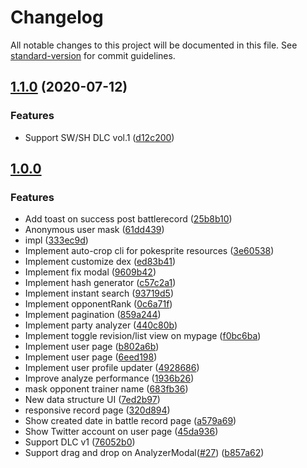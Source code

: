 # Changelog

All notable changes to this project will be documented in this file. See [standard-version](https://github.com/conventional-changelog/standard-version) for commit guidelines.

## [1.1.0](https://github.com/potato4d/pokemon63/compare/v1.0.0...v1.1.0) (2020-07-12)

### Features

* Support SW/SH DLC vol.1 ([d12c200](https://github.com/potato4d/pokemon63/commit/d12c20027796264c92eaf3f509ba557b2a7df39a))

## [1.0.0](https://github.com/potato4d/pokemon63/releases/tag/v1.0.0)

### Features

* Add toast on success post battlerecord ([25b8b10](https://github.com/potato4d/pokemon63/commit/25b8b105ef8e62853646911f46ae9731b79ca3a0))
* Anonymous user mask ([61dd439](https://github.com/potato4d/pokemon63/commit/61dd439de255a62014459a3dc73a940facc06a42))
* impl ([333ec9d](https://github.com/potato4d/pokemon63/commit/333ec9d027d96d232763490f2dc0e39477804e09))
* Implement auto-crop cli for pokesprite resources ([3e60538](https://github.com/potato4d/pokemon63/commit/3e60538d892464ca1763b7d593209a349e3acbf5))
* Implement customize dex ([ed83b41](https://github.com/potato4d/pokemon63/commit/ed83b41262c104d3b58133811416b846153b4542))
* Implement fix modal ([9609b42](https://github.com/potato4d/pokemon63/commit/9609b42c363f28b5395362af1aa61d289b5c4284))
* Implement hash generator ([c57c2a1](https://github.com/potato4d/pokemon63/commit/c57c2a1054f2ac12d57223746d057da8ac84c280))
* Implement instant search ([93719d5](https://github.com/potato4d/pokemon63/commit/93719d5923c129ab0b89ae7413826be89fc52eda))
* Implement opponentRank ([0c6a71f](https://github.com/potato4d/pokemon63/commit/0c6a71f7063c38e4da4347b910c2273ecde8c22d))
* Implement pagination ([859a244](https://github.com/potato4d/pokemon63/commit/859a24400d59dc7527f3686d4451a4ad5d13126e))
* Implement party analyzer ([440c80b](https://github.com/potato4d/pokemon63/commit/440c80bb0d99652f21ec20d16147ec52ddea00ec))
* Implement toggle revision/list view on mypage ([f0bc6ba](https://github.com/potato4d/pokemon63/commit/f0bc6ba2440444011f06af9a63555ed2147e0b71))
* Implement user page ([b802a6b](https://github.com/potato4d/pokemon63/commit/b802a6b7a044e0a6fa8433c98768b1edf29d775b))
* Implement user page ([6eed198](https://github.com/potato4d/pokemon63/commit/6eed19849170af411ab67bfba15ed0efc16f95f4))
* Implement user profile updater ([4928686](https://github.com/potato4d/pokemon63/commit/492868687fe3bd0ecf9e9a06a389f71587b7878b))
* Improve analyze performance ([1936b26](https://github.com/potato4d/pokemon63/commit/1936b269a1e838972d8fd4c0650f94de005a372c))
* mask opponent trainer name ([683fb36](https://github.com/potato4d/pokemon63/commit/683fb36fa96db2ef718c1b51409aa559af634352))
* New data structure UI ([7ed2b97](https://github.com/potato4d/pokemon63/commit/7ed2b97a19b6b66ebd639b13faa55e150fb80ba5))
* responsive record page ([320d894](https://github.com/potato4d/pokemon63/commit/320d89416f4b76978ad0ee545e13a4c6fc819cdd))
* Show created date in battle record page ([a579a69](https://github.com/potato4d/pokemon63/commit/a579a690a98cca40a1117e3fc48c6f4965fee69f))
* Show Twitter account on user page ([45da936](https://github.com/potato4d/pokemon63/commit/45da93680dba4edf7db0c0b64cc1222d65c81aac))
* Support DLC v1 ([76052b0](https://github.com/potato4d/pokemon63/commit/76052b094c84fa0faf9ae68eedd9c3a713d8028e))
* Support drag and drop on AnalyzerModal([#27](https://github.com/potato4d/pokemon63/issues/27)) ([b857a62](https://github.com/potato4d/pokemon63/commit/b857a62a81dd15f0002f70caa4bb6327eee59154))
